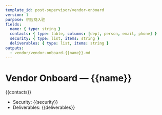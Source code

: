 ```yaml
---
template_id: post-supervisor/vendor-onboard
version: 1
purpose: 供应商入驻
fields:
  name: { type: string }
  contacts: { type: table, columns: [dept, person, email, phone] }
  security: { type: list, items: string }
  deliverables: { type: list, items: string }
outputs:
  - vendor/vendor-onboard-{{name}}.md
---
```


# Vendor Onboard — {{name}}

{{contacts}}

- Security: {{security}}
- Deliverables: {{deliverables}}
